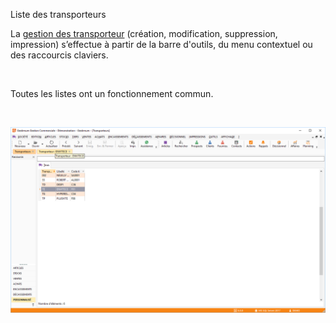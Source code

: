 







Liste des transporteurs



La [gestion des transporteur](../2/Transporteur.htm) (création, 
 modification, suppression, impression) s’effectue à partir de la barre 
 d'outils, du menu contextuel ou des raccourcis claviers.


 


Toutes les listes ont un fonctionnement commun.


 


![](../../assets/images/Transporteurs/1/Liste.png)


